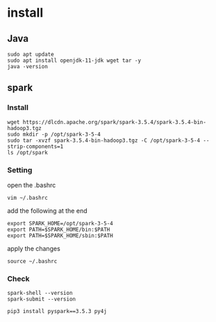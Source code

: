 # install
## Java
```
sudo apt update
sudo apt install openjdk-11-jdk wget tar -y
java -version
```
## spark
### Install
```
wget https://dlcdn.apache.org/spark/spark-3.5.4/spark-3.5.4-bin-hadoop3.tgz
sudo mkdir -p /opt/spark-3-5-4
sudo tar -xvzf spark-3.5.4-bin-hadoop3.tgz -C /opt/spark-3-5-4 --strip-components=1
ls /opt/spark
```

### Setting
open the .bashrc
```
vim ~/.bashrc
```

add the following at the end
```
export SPARK_HOME=/opt/spark-3-5-4
export PATH=$SPARK_HOME/bin:$PATH
export PATH=$SPARK_HOME/sbin:$PATH
```

apply the changes
```
source ~/.bashrc
```

### Check
```
spark-shell --version
spark-submit --version
```

```
pip3 install pyspark==3.5.3 py4j
```
